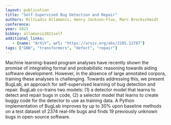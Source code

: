 ```yaml
---
layout: publication
title: "Self-Supervised Bug Detection and Repair"
authors: Miltiadis Allamanis, Henry Jackson-Flux, Marc Brockschmidt
conference:
year: 2021
bibkey: allamanis2021self
additional_links:
   - {name: "ArXiV", url: "https://arxiv.org/abs/2105.12787"}
tags: ["GNN", "transformers", "defect", "repair"]
---
```

Machine learning-based program analyses have recently shown the promise of integrating formal and probabilistic reasoning towards aiding software development. However, in the absence of large annotated corpora, training these analyses is challenging. Towards addressing this, we present BugLab, an approach for self-supervised learning of bug detection and repair. BugLab co-trains two models: (1) a detector model that learns to detect and repair bugs in code, (2) a selector model that learns to create buggy code for the detector to use as training data. A Python implementation of BugLab improves by up to 30% upon baseline methods on a test dataset of 2374 real-life bugs and finds 19 previously unknown bugs in open-source software. 
